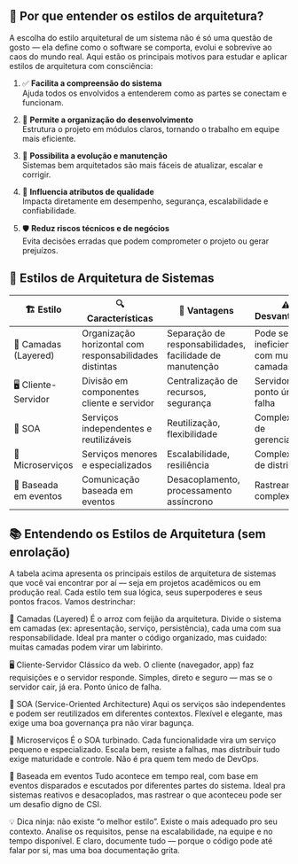 ## 🎯 Por que entender os estilos de arquitetura?

A escolha do estilo arquitetural de um sistema não é só uma questão de gosto — ela define como o software se comporta, evolui e sobrevive ao caos do mundo real. Aqui estão os principais motivos para estudar e aplicar estilos de arquitetura com consciência:

1. ✅ **Facilita a compreensão do sistema**  
   Ajuda todos os envolvidos a entenderem como as partes se conectam e funcionam.

2. 🧩 **Permite a organização do desenvolvimento**  
   Estrutura o projeto em módulos claros, tornando o trabalho em equipe mais eficiente.

3. 🔧 **Possibilita a evolução e manutenção**  
   Sistemas bem arquitetados são mais fáceis de atualizar, escalar e corrigir.

4. 🔐 **Influencia atributos de qualidade**  
   Impacta diretamente em desempenho, segurança, escalabilidade e confiabilidade.

5. 🛡️ **Reduz riscos técnicos e de negócios**  
   Evita decisões erradas que podem comprometer o projeto ou gerar prejuízos.

## 🧩 Estilos de Arquitetura de Sistemas

| 🏗️ Estilo             | 🔍 Características                                           | 🌟 Vantagens                                              | ⚠️ Desvantagens                             |
|------------------------|--------------------------------------------------------------|------------------------------------------------------------|----------------------------------------------|
| 🧱 Camadas (Layered)   | Organização horizontal com responsabilidades distintas       | Separação de responsabilidades, facilidade de manutenção   | Pode ser ineficiente com muitas camadas      |
| 🖥️ Cliente-Servidor    | Divisão em componentes cliente e servidor                    | Centralização de recursos, segurança                       | Servidor como ponto único de falha           |
| 🔗 SOA                 | Serviços independentes e reutilizáveis                       | Reutilização, flexibilidade                                | Complexidade de gerenciamento                |
| 🧩 Microserviços       | Serviços menores e especializados                            | Escalabilidade, resiliência                                | Complexidade de distribuição                 |
| 📡 Baseada em eventos  | Comunicação baseada em eventos                               | Desacoplamento, processamento assíncrono                   | Rastreamento complexo                        |


## 📚 Entendendo os Estilos de Arquitetura (sem enrolação)

A tabela acima apresenta os principais estilos de arquitetura de sistemas que você vai encontrar por aí — seja em projetos acadêmicos ou em produção real. Cada estilo tem sua lógica, seus superpoderes e seus pontos fracos. Vamos destrinchar:

🧱 Camadas (Layered) É o arroz com feijão da arquitetura. Divide o sistema em camadas (ex: apresentação, serviço, persistência), cada uma com sua responsabilidade. Ideal pra manter o código organizado, mas cuidado: muitas camadas podem virar um labirinto.

🖥️ Cliente-Servidor Clássico da web. O cliente (navegador, app) faz requisições e o servidor responde. Simples, direto e seguro — mas se o servidor cair, já era. Ponto único de falha.

🔗 SOA (Service-Oriented Architecture) Aqui os serviços são independentes e podem ser reutilizados em diferentes contextos. Flexível e elegante, mas exige uma boa governança pra não virar bagunça.

🧩 Microserviços É o SOA turbinado. Cada funcionalidade vira um serviço pequeno e especializado. Escala bem, resiste a falhas, mas distribuir tudo exige maturidade e controle. Não é pra quem tem medo de DevOps.

📡 Baseada em eventos Tudo acontece em tempo real, com base em eventos disparados e escutados por diferentes partes do sistema. Ideal pra sistemas reativos e desacoplados, mas rastrear o que aconteceu pode ser um desafio digno de CSI.

💡 Dica ninja: não existe “o melhor estilo”. Existe o mais adequado pro seu contexto. Analise os requisitos, pense na escalabilidade, na equipe e no tempo disponível. E claro, documente tudo — porque o código pode até falar por si, mas uma boa documentação grita.

